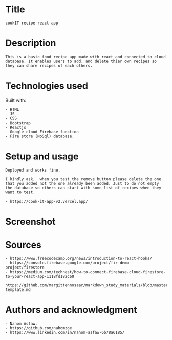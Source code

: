 # Title

    cookIT-recipe-react-app

# Description

    This is a basic food recipe app made with react and connected to cloud database. It enables users to add, and delete thier own recipes so they can share recipes of each others.

# Technologies used

Built with:

    - HTML
    - JS
    - CSS
    - Bootstrap
    - Reactjs
    - Google cloud Firebase function
    - Fire store (NoSql) database.

# Setup and usage

    Deployed and works fine.

    I kindly ask,  when you test the remove button please delete the one that you added not the one already been added. Just to do not empty the database so others can start with some list of recipes when they want to test.

    - https://cook-it-app-v2.vercel.app/

# Screenshot

# Sources

    - https://www.freecodecamp.org/news/introduction-to-react-hooks/
    - https://console.firebase.google.com/project/fir-demo-project/firestore
    - https://medium.com/technest/how-to-connect-firebase-cloud-firestore-to-your-react-app-1118fd182c60
    - https://github.com/margittennosaar/markdown_study_materials/blob/master/README-template.md

# Authors and acknowledgment

    - Nahom Asfaw,
    - https://github.com/nahomzoe
    - https://www.linkedin.com/in/nahom-asfaw-6b78a6185/
